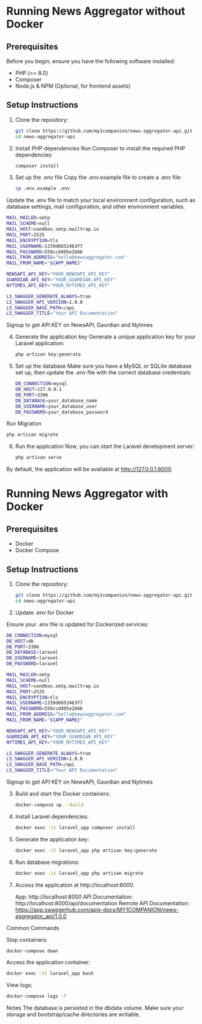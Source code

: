 # Running News Aggregator without Docker
## Prerequisites
Before you begin, ensure you have the following software installed:

- PHP (>= 8.0)
- Composer
- Node.js & NPM (Optional, for frontend assets)

## Setup Instructions

1. Clone the repository:
   ```bash
   git clone https://github.com/my1companion/news-aggregator-api.git
   cd news-aggregator-api
   ```
2. Install PHP dependencies
	Run Composer to install the required PHP dependencies:

   ```bash
   composer install
   ```
3. Set up the .env file
Copy the .env.example file to create a .env file:

   ```bash
   cp .env.example .env
   ```
Update the .env file to match your local environment configuration, such as database settings, mail configuration, and other environment variables.
   ```bash
   MAIL_MAILER=smtp
   MAIL_SCHEME=null
   MAIL_HOST=sandbox.smtp.mailtrap.io
   MAIL_PORT=2525
   MAIL_ENCRYPTION=tls
   MAIL_USERNAME=1339d66524b3f7
   MAIL_PASSWORD=559ccd495e2b66
   MAIL_FROM_ADDRESS="hello@newsaggregator.com"
   MAIL_FROM_NAME="${APP_NAME}"

   NEWSAPI_API_KEY="YOUR_NEWSAPI_API_KEY"
   GUARDIAN_API_KEY="YOUR_GUARDIAN_API_KEY"
   NYTIMES_API_KEY="YOUR_NYTIMES_API_KEY"

   L5_SWAGGER_GENERATE_ALWAYS=true
   L5_SWAGGER_API_VERSION=1.0.0
   L5_SWAGGER_BASE_PATH=/api
   L5_SWAGGER_TITLE="Your API Documentation"
   ```
Signup to get API KEY on NewsAPI, Gaurdian and Nytimes


4. Generate the application key
Generate a unique application key for your Laravel application:
   ```bash
   php artisan key:generate
   ```
5. Set up the database
Make sure you have a MySQL or SQLite database set up, then update the .env file with the correct database credentials:
   ```bash
   DB_CONNECTION=mysql
   DB_HOST=127.0.0.1
   DB_PORT=3306
   DB_DATABASE=your_database_name
   DB_USERNAME=your_database_user
   DB_PASSWORD=your_database_password
   ```
Run Migration
   ```bash
   php artisan migrate
   ```
6. Run the application
Now, you can start the Laravel development server:
   ```bash
   php artisan serve
   ```
By default, the application will be available at http://127.0.0.1:8000.



# Running News Aggregator with Docker
## Prerequisites

- Docker
- Docker Compose

## Setup Instructions

1. Clone the repository:
   ```bash
   git clone https://github.com/my1companion/news-aggregator-api.git
   cd news-aggregator-api
   ```

2. Update .env for Docker

Ensure your .env file is updated for Dockerized services:

   ```bash
   DB_CONNECTION=mysql
   DB_HOST=db
   DB_PORT=3306
   DB_DATABASE=laravel
   DB_USERNAME=laravel
   DB_PASSWORD=laravel
   ```
   ```bash
   MAIL_MAILER=smtp
   MAIL_SCHEME=null
   MAIL_HOST=sandbox.smtp.mailtrap.io
   MAIL_PORT=2525
   MAIL_ENCRYPTION=tls
   MAIL_USERNAME=1339d66524b3f7
   MAIL_PASSWORD=559ccd495e2b66
   MAIL_FROM_ADDRESS="hello@newsaggregator.com"
   MAIL_FROM_NAME="${APP_NAME}"

   NEWSAPI_API_KEY="YOUR_NEWSAPI_API_KEY"
   GUARDIAN_API_KEY="YOUR_GUARDIAN_API_KEY"
   NYTIMES_API_KEY="YOUR_NYTIMES_API_KEY"

   L5_SWAGGER_GENERATE_ALWAYS=true
   L5_SWAGGER_API_VERSION=1.0.0
   L5_SWAGGER_BASE_PATH=/api
   L5_SWAGGER_TITLE="Your API Documentation"
   ```
Signup to get API KEY on NewsAPI, Gaurdian and Nytimes


3. Build and start the Docker containers:

	```bash
	docker-compose up --build
	```
4. Install Laravel dependencies:
	```bash
	docker exec -it laravel_app composer install
	```
5. Generate the application key:
	```bash
	docker exec -it laravel_app php artisan key:generate
 	```
6. Run database migrations:
	```bash
	docker exec -it laravel_app php artisan migrate
 	```
7. Access the application at http://localhost:8000.

	App: http://localhost:8000
	API Documentation: http://localhost:8000/api/documentation
	Remote API Documentation: https://app.swaggerhub.com/apis-docs/MY1COMPANION/news-aggregator_api/1.0.0
	

Common Commands

Stop containers:
   ```bash
   docker-compose down
   ```

Access the application container:
 
   ```bash
   docker exec -it laravel_app bash
   ```

View logs:
   ```bash
   docker-compose logs -f
   ```

Notes
The database is persisted in the dbdata volume.
Make sure your storage and bootstrap/cache directories are writable.


